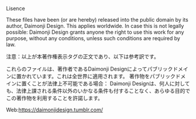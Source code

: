 Lisence

These files have been (or are hereby) released into the public domain by its author, Daimonji Design. This applies worldwide. In case this is not legally possible: Daimonji Design grants anyone the right to use this work for any purpose, without any conditions, unless such conditions are required by law.

注意：以上が本著作権表示タグの正文であり、以下は参考訳です。

これらのファイルは、著作者であるDaimonji Designによってパブリックドメインに置かれています。これは全世界に適用されます。 著作物をパブリックドメインに置くことが法律上不可能である場合： Daimonji Designは、何人に対しても、法律上課される条件以外のいかなる条件も付することなく、あらゆる目的でこの著作物を利用することを許諾します。

Web:https://daimonjidesign.tumblr.com/
